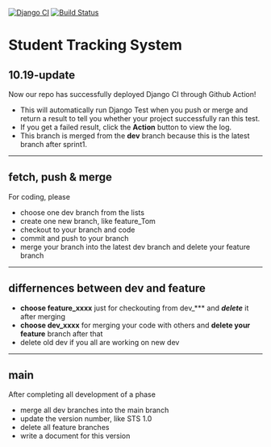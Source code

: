 [![Django CI](https://github.com/SWE4103-Team1/StudentTrackingSystem/actions/workflows/django.yml/badge.svg?branch=main)](https://github.com/SWE4103-Team1/StudentTrackingSystem/actions/workflows/django.yml)
[![Build Status](http://3.86.91.241:8080/buildStatus/icon?job=git_test)](http://3.86.91.241:8080/job/git_test/)

# Student Tracking System
## 10.19-update
Now our repo has successfully deployed Django CI through Github Action!
- This will automatically run Django Test when you push or merge and return a result to tell you whether your project successfully ran this test.
- If you get a failed result, click the **Action** button to view the log.
- This branch is merged from the **dev** branch because this is the latest branch after sprint1.
********
## fetch, push & merge
For coding, please
- choose one dev branch from the lists
- create one new branch, like feature_Tom
- checkout to your branch and code
- commit and push to your branch
- merge your branch into the latest dev branch and delete your feature branch
******
## differnences between dev and feature
- **choose feature_xxxx** just for checkouting from dev_*** and ***delete*** it after merging
- **choose dev_xxxx** for merging your code with others and **delete your feature** branch after that
- delete old dev if you all are working on new dev
*******
## main
After completing all development of a phase
- merge all dev branches into the main branch
- update the version number, like STS 1.0
- delete all feature branches
- write a document for this version

 
